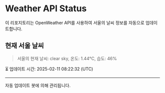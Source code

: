 
# Weather API Status

이 리포지토리는 OpenWeather API를 사용하여 서울의 날씨 정보를 자동으로 업데이트합니다.

## 현재 서울 날씨
> 서울의 현재 날씨: clear sky, 온도: 1.44°C, 습도: 46%

⏳ 업데이트 시간: 2025-02-11 08:22:32 (UTC)

---
자동 업데이트 봇에 의해 관리됩니다.
